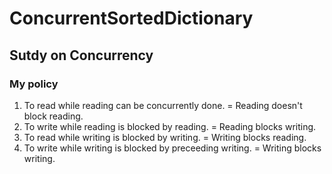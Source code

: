 # ConcurrentSortedDictionary
## Sutdy on Concurrency
### My policy
1. To read while reading can be concurrently done. = Reading doesn't block reading.
2. To write while reading is blocked by reading. = Reading blocks writing.
3. To read while writing is blocked by writing. = Writing blocks reading.
4. To write while writing is blocked by preceeding writing. = Writing blocks writing.

